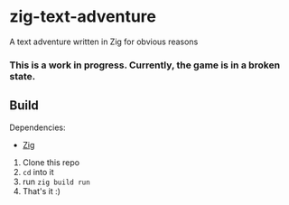 # zig-text-adventure
A text adventure written in Zig for obvious reasons

### This is a work in progress. Currently, the game is in a broken state.

## Build
Dependencies:
- [Zig](https://ziglang.org/download/)

1. Clone this repo
2. `cd` into it
3. run `zig build run`
4. That's it :)
